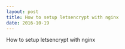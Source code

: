 ```yaml
---
layout: post
title: How to setup letsencrypt with nginx
date: 2016-10-19
---
```


How to setup letsencrypt with nginx
